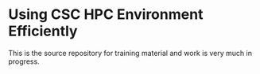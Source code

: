 # Using CSC HPC Environment Efficiently

This is the source repository for training material and work is very much in progress.
